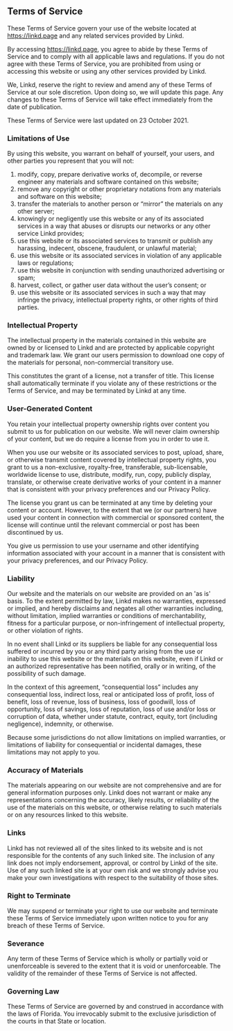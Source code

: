 <h2>Terms of Service</h2>
<p>These Terms of Service govern your use of the website located at <a href="https://linkd.page">https://linkd.page</a> and any related services provided by Linkd. </p>
<p>By accessing <a href="https://linkd.page">https://linkd.page</a>, you agree to abide by these Terms of Service and to comply with all applicable laws and regulations. If you do not agree with these Terms of Service, you are prohibited from using or accessing this website or using any other services provided by Linkd. </p>
<p>We, Linkd, reserve the right to review and amend any of these Terms of Service at our sole discretion. Upon doing so, we will update this page. Any changes to these Terms of Service will take effect immediately from the date of publication. </p>
<p>These Terms of Service were last updated on 23 October 2021. </p>
<h3>Limitations of Use</h3>
<p>By using this website, you warrant on behalf of yourself, your users, and other parties you represent that you will not: </p>
<ol>
   <li>modify, copy, prepare derivative works of, decompile, or reverse engineer any materials and software contained on this website;</li>
   <li>remove any copyright or other proprietary notations from any materials and software on this website;</li>
   <li>transfer the materials to another person or “mirror” the materials on any other server;</li>
   <li>knowingly or negligently use this website or any of its associated services in a way that abuses or disrupts our networks or any other service Linkd provides;</li>
   <li>use this website or its associated services to transmit or publish any harassing, indecent, obscene, fraudulent, or unlawful material;</li>
   <li>use this website or its associated services in violation of any applicable laws or regulations;</li>
   <li>use this website in conjunction with sending unauthorized advertising or spam;</li>
   <li>harvest, collect, or gather user data without the user’s consent; or</li>
   <li>use this website or its associated services in such a way that may infringe the privacy, intellectual property rights, or other rights of third parties.</li>
</ol>
<h3>Intellectual Property</h3>
<p>The intellectual property in the materials contained in this website are owned by or licensed to Linkd and are protected by applicable copyright and trademark law. We grant our users permission to download one copy of the materials for personal, non-commercial transitory use. </p>
<p>This constitutes the grant of a license, not a transfer of title. This license shall automatically terminate if you violate any of these restrictions or the Terms of Service, and may be terminated by Linkd at any time. </p>
<h3>User-Generated Content</h3>
<p>You retain your intellectual property ownership rights over content you submit to us for publication on our website. We will never claim ownership of your content, but we do require a license from you in order to use it. </p>
<p>When you use our website or its associated services to post, upload, share, or otherwise transmit content covered by intellectual property rights, you grant to us a non-exclusive, royalty-free, transferable, sub-licensable, worldwide license to use, distribute, modify, run, copy, publicly display, translate, or otherwise create derivative works of your content in a manner that is consistent with your privacy preferences and our Privacy Policy. </p>
<p>The license you grant us can be terminated at any time by deleting your content or account. However, to the extent that we (or our partners) have used your content in connection with commercial or sponsored content, the license will continue until the relevant commercial or post has been discontinued by us. </p>
<p>You give us permission to use your username and other identifying information associated with your account in a manner that is consistent with your privacy preferences, and our Privacy Policy. </p>
<h3>Liability</h3>
<p>Our website and the materials on our website are provided on an 'as is' basis. To the extent permitted by law, Linkd makes no warranties, expressed or implied, and hereby disclaims and negates all other warranties including, without limitation, implied warranties or conditions of merchantability, fitness for a particular purpose, or non-infringement of intellectual property, or other violation of rights. </p>
<p>In no event shall Linkd or its suppliers be liable for any consequential loss suffered or incurred by you or any third party arising from the use or inability to use this website or the materials on this website, even if Linkd or an authorized representative has been notified, orally or in writing, of the possibility of such damage. </p>
<p>In the context of this agreement, &ldquo;consequential loss&rdquo; includes any consequential loss, indirect loss, real or anticipated loss of profit, loss of benefit, loss of revenue, loss of business, loss of goodwill, loss of opportunity, loss of savings, loss of reputation, loss of use and/or loss or corruption of data, whether under statute, contract, equity, tort (including negligence), indemnity, or otherwise. </p>
<p>Because some jurisdictions do not allow limitations on implied warranties, or limitations of liability for consequential or incidental damages, these limitations may not apply to you. </p>
<h3>Accuracy of Materials</h3>
<p>The materials appearing on our website are not comprehensive and are for general information purposes only. Linkd does not warrant or make any representations concerning the accuracy, likely results, or reliability of the use of the materials on this website, or otherwise relating to such materials or on any resources linked to this website. </p>
<h3>Links</h3>
<p>Linkd has not reviewed all of the sites linked to its website and is not responsible for the contents of any such linked site. The inclusion of any link does not imply endorsement, approval, or control by Linkd of the site. Use of any such linked site is at your own risk and we strongly advise you make your own investigations with respect to the suitability of those sites. </p>
<h3>Right to Terminate</h3>
<p>We may suspend or terminate your right to use our website and terminate these Terms of Service immediately upon written notice to you for any breach of these Terms of Service. </p>
<h3>Severance</h3>
<p>Any term of these Terms of Service which is wholly or partially void or unenforceable is severed to the extent that it is void or unenforceable. The validity of the remainder of these Terms of Service is not affected. </p>
<h3>Governing Law</h3>
<p>These Terms of Service are governed by and construed in accordance with the laws of Florida. You irrevocably submit to the exclusive jurisdiction of the courts in that State or location. </p>
